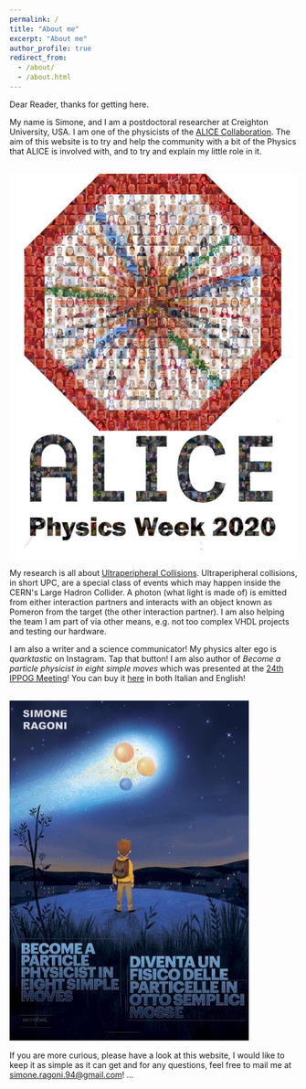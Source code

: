 ```yaml
---
permalink: /
title: "About me"
excerpt: "About me"
author_profile: true
redirect_from:
  - /about/
  - /about.html
---
```


Dear Reader,
thanks for getting here.

<!-- My name is Simone, and I am a PhD student at the University of Birmingham, UK. I am one of the physicists of the [ALICE Collaboration](http://alice.web.cern.ch). The aim of this website is to try and help the community with a bit of the Physics that ALICE is involved with, and to try and explain my little role in it. -->
My name is Simone, and I am a postdoctoral researcher at Creighton University, USA. I am one of the physicists of the [ALICE Collaboration](http://alice.web.cern.ch). The aim of this website is to try and help the community with a bit of the Physics that ALICE is involved with, and to try and explain my little role in it.


<br/><img src='/images/places/ALICEpeople.jpg'>

My research is all about [Ultraperipheral Collisions](https://arxiv.org/abs/nucl-ex/0502005). Ultraperipheral collisions, in short UPC, are a special class of events which may happen inside the CERN's Large Hadron Collider. A photon (what light is made of) is emitted from either interaction partners and interacts with an object known as Pomeron from the target (the other interaction partner). I am also helping the team I am part of via other means, e.g. not too complex VHDL projects and testing our hardware.

I am also a writer and a science communicator! My physics alter ego is *quarktastic* on Instagram. Tap that button! I am also author of *Become a particle physicist in eight simple moves* which was presented at the [24th IPPOG Meeting](https://indico.cern.ch/event/1185824/)! You can buy it [here](https://www.acrobatedizioni.it/prodotto/comediventarefisico/) in both Italian and English!

<br/><img src='/images/book.jpeg'>


If you are more curious, please have a look at this website, I would like to keep it as simple as it can get and for any questions, feel free to mail me at [simone.ragoni.94@gmail.com](simone.ragoni.94@gmail.com)! ...
<!-- And take a few seconds to admire the renowned symbol of the University of Birmingham, the Old Joe (a nice anecdote is that it is the source of inspiration for the tower of Isengard from the *Lord of the rings*)! -->

<!-- <br/><img src='/images/places/OldJoe.jpg'> -->
